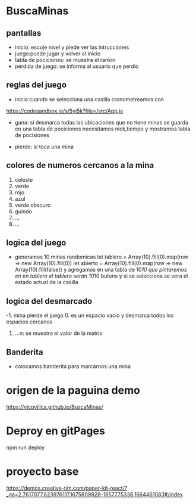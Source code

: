 # BuscaMinas
## pantallas

- inicio: escoje nivel y piede ver las intrucciones
- juego:puede jugar y volver al inicio
- tabla de pociciones: se muestra el rankin
- perdida de juego: se informa al usuario que perdio



## reglas del juego
- inicia:cuando se selecciona una casilla cronometreamos con


 https://codesandbox.io/s/5yi5k?file=/src/App.js

 
- gana: si desmarca todas las ubicaciones que no tiene minas se guarda en una tabla de pociciones necesitamos nick,tiempo y mostramos tabla de pocisiones

- pierde: si toca una mina



## colores de numeros cercanos a la mina
1. celeste
2. verde
3. rojo
4. azul
5. verde obscuro
6. guindo
7. ...
8. ...

## logica del juego
- generamos 10 minas randomicas 
let tablero = Array(10).fill(0).map(row => new Array(10).fill(0))
let abierto = Array(10).fill(0).map(row => new Array(10).fill(false))
y agregamos en una tabla de 10*10 que pintaremos en en tablero
el tablero seran 10*10 butons y si se selecciona se vera el estado actual de la casilla

## logica del desmarcado
-1. mina pierde el juego
0. es un espacio vacio y desmarca todos los espacios cercanos
1. ...n: se muestra el valor de la matris

## Banderita
- colocamos banderita para marcarnos una mina
# origen de la paguina demo

https://vicovillca.github.io/BuscaMinas/

# Deproy en gitPages
npm run deploy
# proyecto base 
https://demos.creative-tim.com/paper-kit-react/?_ga=2.7617077.623976117.1675809828-1857775338.1664461083#/index